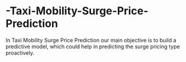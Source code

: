 # -Taxi-Mobility-Surge-Price-Prediction
In Taxi Mobility Surge Price Prediction our main objective is to build a predictive model, which could help in predicting the surge pricing type proactively.
